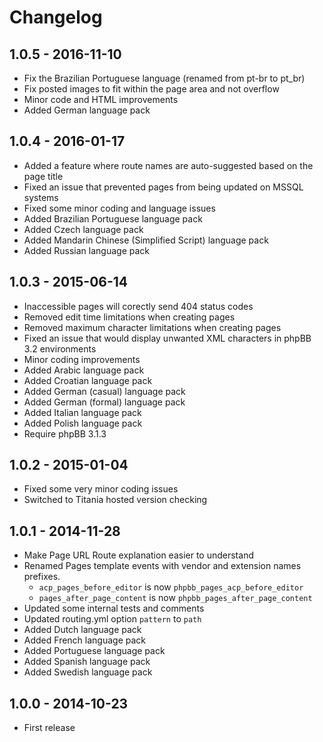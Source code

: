 # Changelog

## 1.0.5 - 2016-11-10

- Fix the Brazilian Portuguese language (renamed from pt-br to pt_br)
- Fix posted images to fit within the page area and not overflow
- Minor code and HTML improvements
- Added German language pack

## 1.0.4 - 2016-01-17

- Added a feature where route names are auto-suggested based on the page title
- Fixed an issue that prevented pages from being updated on MSSQL systems
- Fixed some minor coding and language issues
- Added Brazilian Portuguese language pack
- Added Czech language pack
- Added Mandarin Chinese (Simplified Script) language pack
- Added Russian language pack

## 1.0.3 - 2015-06-14

- Inaccessible pages will corectly send 404 status codes
- Removed edit time limitations when creating pages
- Removed maximum character limitations when creating pages
- Fixed an issue that would display unwanted XML characters in phpBB 3.2 environments
- Minor coding improvements
- Added Arabic language pack
- Added Croatian language pack
- Added German (casual) language pack
- Added German (formal) language pack
- Added Italian language pack
- Added Polish language pack
- Require phpBB 3.1.3

## 1.0.2 - 2015-01-04

- Fixed some very minor coding issues
- Switched to Titania hosted version checking

## 1.0.1 - 2014-11-28

- Make Page URL Route explanation easier to understand
- Renamed Pages template events with vendor and extension names prefixes.
	- `acp_pages_before_editor` is now `phpbb_pages_acp_before_editor`
	- `pages_after_page_content` is now `phpbb_pages_after_page_content`
- Updated some internal tests and comments
- Updated routing.yml option `pattern` to `path`
- Added Dutch language pack
- Added French language pack
- Added Portuguese language pack
- Added Spanish language pack
- Added Swedish language pack

## 1.0.0 - 2014-10-23

- First release
